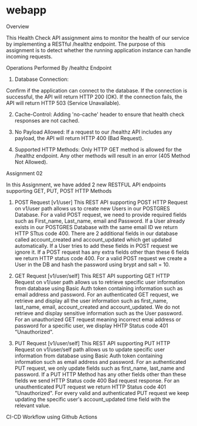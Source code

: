 # webapp

Overview

This Health Check API assignment aims to monitor the health of our service by implementing a RESTful /healthz endpoint. The purpose of this assignment is to detect whether the running application instance can handle incoming requests.

Operations Performed By /healthz Endpoint

1. Database Connection:

Confirm if the application can connect to the database.
If the connection is successful, the API will return HTTP 200 (OK).
If the connection fails, the API will return HTTP 503 (Service Unavailable).

2. Cache-Control:
Adding 'no-cache' header to ensure that health check responses are not cached.

3. No Payload Allowed:
If a request to our /healthz API includes any payload, the API will return HTTP 400 (Bad Request).

4. Supported HTTP Methods:
Only HTTP GET method is allowed for the /healthz endpoint. Any other methods will result in an error (405 Method Not Allowed).

Assignment 02

In this Assignment, we have added 2 new RESTFUL API endpoints supporting GET, PUT, POST HTTP Methods

1. POST Request [v1/user]
This REST API supporting POST HTTP Request on v1/user path allows us to create new Users in our 
POSTGRES Database. For a valid POST request, we need to provide required fields such as First_name, Last_name, email and Password. If a User already exists in our POSTGRES Database with the same email ID we return HTTP STtus code 400. There are 2 additional fields in our database called account_created and account_updated which get updated automatically. If a User tries to add these fields in POST request we ignore it. If a POST request has any extra fields other than these 6 fields we return HTTP status code 400. For a valid POST request we create a User in the DB and hash the password using brypt and salt = 10.

2. GET Request [v1/user/self]
This REST API supporting GET HTTP Request on v1/user path allows us to retrieve specific user information from database using Basic Auth token containing information such as email address and password. For an authenticated GET request, we retrieve and display all the user information such as first_name, last_name, email, account_created and account_updated. We do not retrieve and display sensitive information such as the User password. For an unauthorized GET request meaning incorrect emai address or password for a specific user, we display HHTP Status code 401 "Unauthorized".

2. PUT Request [v1/user/self]
This REST API supporting PUT HTTP Request on v1/user/self path allows us to update specific user information from database using Basic Auth token containing information such as email address and password. For an authenticated PUT request, we only update fields such as first_name, last_name and password. If a PUT HTTP Method has any other fields other than these fields we send HTTP Status code 400 Bad request response. For an unauthenticated PUT request we return HTTP Status code 401 "Unauthorized". For every valid and authenticated PUT request we keep updating the specific user's account_updated time field with the relevant value.


CI-CD Workflow using Github Actions